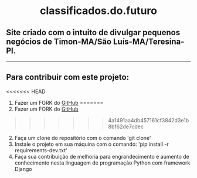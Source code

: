 <div align='center'><h1>classificados.do.futuro</h1></div>

<h2>Site criado com o intuito de divulgar pequenos negócios de Timon-MA/São Luís-MA/Teresina-PI.</h2>
<hr>

## Para contribuir com este projeto:
<<<<<<< HEAD
1) Fazer um FORK do [GitHub](https://github.com/GetulioCastro/classificados.do.futuro)
=======
1) Fazer um FORK do [GitHub]('https://github.com/GetulioCastro/classificados.do.futuro')
>>>>>>> 4a1491aa4db457161cf3842d3e1b8bf62de7cdec
2) Faça um clone do repositório com o comando 'git clone'
3) Instale o projeto em sua máquina com o comando: 'pip install -r requirements-dev.txt'
4) Faça sua contribuição de melhoria para engrandecimento e aumento de conhecimento nesta linguagem de programação Python com framework Django


